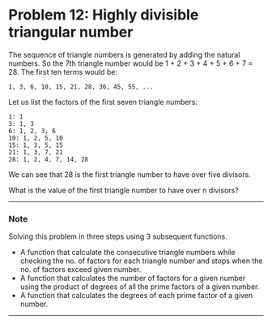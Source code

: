 # Problem 12: Highly divisible triangular number

The sequence of triangle numbers is generated by adding the natural numbers. So the 7th triangle number would be 1 + 2 + 3 + 4 + 5 + 6 + 7 = 28. The first ten terms would be:

```
1, 3, 6, 10, 15, 21, 28, 36, 45, 55, ...
```

Let us list the factors of the first seven triangle numbers:

```
1: 1
3: 1, 3
6: 1, 2, 3, 6
10: 1, 2, 5, 10
15: 1, 3, 5, 15
21: 1, 3, 7, 21
28: 1, 2, 4, 7, 14, 28
```

We can see that 28 is the first triangle number to have over five divisors.

What is the value of the first triangle number to have over n divisors?

---

### Note

Solving this problem in three steps using 3 subsequent functions.

- A function that calculate the consecutive triangle numbers while checking the no. of factors for each triangle number and stops when the no. of factors exceed given number.
- A function that calculates the number of factors for a given number using the product of degrees of all the prime factors of a given number.
- A function that calculates the degrees of each prime factor of a given number.

---
